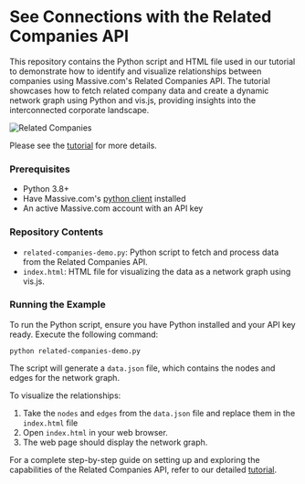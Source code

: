 # See Connections with the Related Companies API

This repository contains the Python script and HTML file used in our tutorial to demonstrate how to identify and visualize relationships between companies using Massive.com's Related Companies API. The tutorial showcases how to fetch related company data and create a dynamic network graph using Python and vis.js, providing insights into the interconnected corporate landscape.

![Related Companies](./related-companies.png)

Please see the [tutorial](https://massive.com/blog/related-companies-api) for more details.

### Prerequisites

- Python 3.8+
- Have Massive.com's [python client](https://github.com/massive-com/client-python) installed
- An active Massive.com account with an API key

### Repository Contents

- `related-companies-demo.py`: Python script to fetch and process data from the Related Companies API.
- `index.html`: HTML file for visualizing the data as a network graph using vis.js.

### Running the Example

To run the Python script, ensure you have Python installed and your API key ready. Execute the following command:

```
python related-companies-demo.py
```

The script will generate a `data.json` file, which contains the nodes and edges for the network graph.

To visualize the relationships:

1. Take the `nodes` and `edges` from the `data.json` file and replace them in the `index.html` file
2. Open `index.html` in your web browser.
3. The web page should display the network graph.

For a complete step-by-step guide on setting up and exploring the capabilities of the Related Companies API, refer to our detailed [tutorial](https://massive.com/blog/related-companies-api).